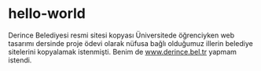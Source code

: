 # hello-world
Derince Belediyesi resmi sitesi kopyası
Üniversitede öğrenciyken web tasarımı dersinde proje ödevi olarak nüfusa bağlı olduğumuz illerin belediye sitelerini kopyalamak istenmişti. Benim de www.derince.bel.tr yapmam istendi.
